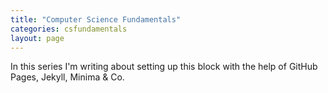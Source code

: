 ```yaml
---
title: "Computer Science Fundamentals"
categories: csfundamentals
layout: page
---
```

In this series I'm writing about setting up this block with the help of GitHub Pages, Jekyll, Minima & Co.
